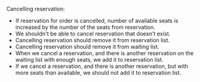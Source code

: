 Cancelling reservation:
* If reservation for order is cancelled, number of available seats is increased by the number of the seats from reservation.
* We shouldn't be able to cancel reservation that doesn't exist.
* Cancelling reservation should remove it from reservation list.
* Cancelling reservation should remove it from waiting list.
* When we cancel a reservation, and there is another reservation on the waiting list with enough seats, we add it to reservation list.
* If we cancel a reservation, and there is another reservation, but with more seats than available, we should not add it to reservation list.